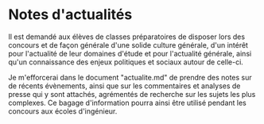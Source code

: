 # Notes d'actualités
Il est demandé aux élèves de classes préparatoires de disposer lors des concours
et de façon générale d'une solide culture générale, d'un intérêt pour
l'actualité de leur domaines d'étude et pour l'actualité générale, ainsi qu'un
connaissance des enjeux politiques et sociaux autour de celle-ci.

Je m'efforcerai dans le document "actualite.md" de prendre des notes sur de
récents évènements, ainsi que sur les commentaires et analyses de presse qui y
sont attachés, agrémentés de recherche sur les sujets les plus complexes. Ce
bagage d'information pourra ainsi être utilisé pendant les concours aux écoles
d'ingénieur.
